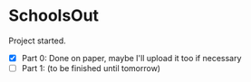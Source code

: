 # SchoolsOut

Project started.

  - [x] Part 0: Done on paper, maybe I'll upload it too if necessary
  - [ ] Part 1: (to be finished until tomorrow)
